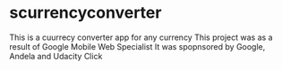 # scurrencyconverter
This is a cuurrecy converter app for any currency
This project was as a result of Google Mobile Web Specialist
It was spopnsored by Google, Andela and Udacity
Click 
